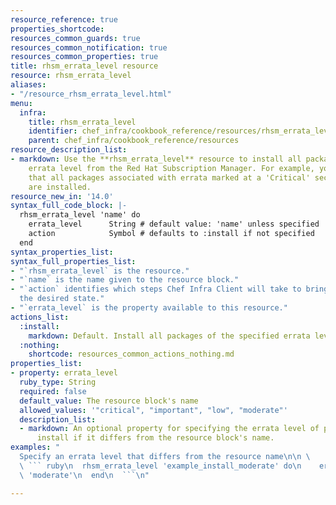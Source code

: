 ```yaml
---
resource_reference: true
properties_shortcode: 
resources_common_guards: true
resources_common_notification: true
resources_common_properties: true
title: rhsm_errata_level resource
resource: rhsm_errata_level
aliases:
- "/resource_rhsm_errata_level.html"
menu:
  infra:
    title: rhsm_errata_level
    identifier: chef_infra/cookbook_reference/resources/rhsm_errata_level rhsm_errata_level
    parent: chef_infra/cookbook_reference/resources
resource_description_list:
- markdown: Use the **rhsm_errata_level** resource to install all packages of a specified
    errata level from the Red Hat Subscription Manager. For example, you can ensure
    that all packages associated with errata marked at a 'Critical' security level
    are installed.
resource_new_in: '14.0'
syntax_full_code_block: |-
  rhsm_errata_level 'name' do
    errata_level      String # default value: 'name' unless specified
    action            Symbol # defaults to :install if not specified
  end
syntax_properties_list: 
syntax_full_properties_list:
- "`rhsm_errata_level` is the resource."
- "`name` is the name given to the resource block."
- "`action` identifies which steps Chef Infra Client will take to bring the node into
  the desired state."
- "`errata_level` is the property available to this resource."
actions_list:
  :install:
    markdown: Default. Install all packages of the specified errata level.
  :nothing:
    shortcode: resources_common_actions_nothing.md
properties_list:
- property: errata_level
  ruby_type: String
  required: false
  default_value: The resource block's name
  allowed_values: '"critical", "important", "low", "moderate"'
  description_list:
  - markdown: An optional property for specifying the errata level of packages to
      install if it differs from the resource block's name.
examples: "
  Specify an errata level that differs from the resource name\n\n \
  \ ``` ruby\n  rhsm_errata_level 'example_install_moderate' do\n    errata_level\
  \ 'moderate'\n  end\n  ```\n"

---
```

